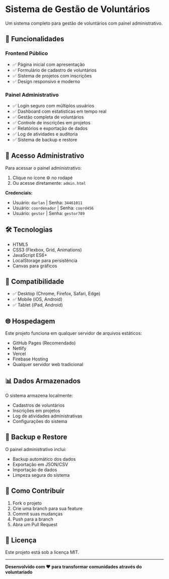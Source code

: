 # Sistema de Gestão de Voluntários

Um sistema completo para gestão de voluntários com painel administrativo.

## 🚀 Funcionalidades

### Frontend Público
- ✅ Página inicial com apresentação
- ✅ Formulário de cadastro de voluntários
- ✅ Sistema de projetos com inscrições
- ✅ Design responsivo e moderno

### Painel Administrativo
- ✅ Login seguro com múltiplos usuários
- ✅ Dashboard com estatísticas em tempo real
- ✅ Gestão completa de voluntários
- ✅ Controle de inscrições em projetos
- ✅ Relatórios e exportação de dados
- ✅ Log de atividades e auditoria
- ✅ Sistema de backup e restore

## 🔐 Acesso Administrativo

Para acessar o painel administrativo:

1. Clique no ícone ⚙️ no rodapé
2. Ou acesse diretamente: `admin.html`

**Credenciais:**
- Usuário: `darlan` | Senha: `34461011`
- Usuário: `coordenador` | Senha: `coord456`
- Usuário: `gestor` | Senha: `gestor789`

## 🛠️ Tecnologias

- HTML5
- CSS3 (Flexbox, Grid, Animations)
- JavaScript ES6+
- LocalStorage para persistência
- Canvas para gráficos

## 📱 Compatibilidade

- ✅ Desktop (Chrome, Firefox, Safari, Edge)
- ✅ Mobile (iOS, Android)
- ✅ Tablet (iPad, Android)

## 🌐 Hospedagem

Este projeto funciona em qualquer servidor de arquivos estáticos:

- GitHub Pages (Recomendado)
- Netlify
- Vercel
- Firebase Hosting
- Qualquer servidor web tradicional

## 📊 Dados Armazenados

O sistema armazena localmente:
- Cadastros de voluntários
- Inscrições em projetos
- Log de atividades administrativas
- Configurações do sistema

## 🔄 Backup e Restore

O painel administrativo inclui:
- Backup automático dos dados
- Exportação em JSON/CSV
- Importação de dados
- Limpeza segura do sistema

## 👥 Como Contribuir

1. Fork o projeto
2. Crie uma branch para sua feature
3. Commit suas mudanças
4. Push para a branch
5. Abra um Pull Request

## 📄 Licença

Este projeto está sob a licença MIT.

---

**Desenvolvido com ❤️ para transformar comunidades através do voluntariado**